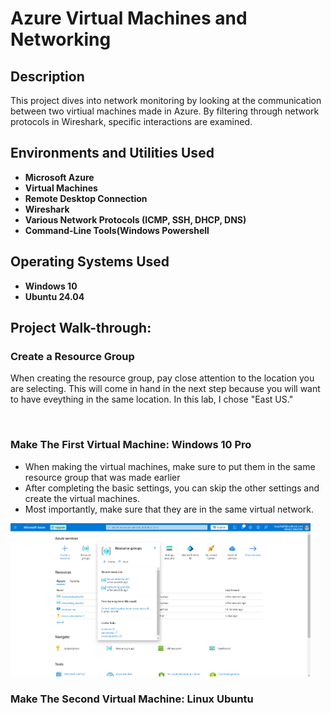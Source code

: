 <h1><b>Azure Virtual Machines and Networking</b></h1>


<h2>Description</h2>
This project dives into network monitoring by looking at the communication between two virtiual machines made in Azure. By filtering through network protocols in Wireshark, specific interactions are examined.
<br />


<h2>Environments and Utilities Used</h2>

- <b>Microsoft Azure</b>
- <b>Virtual Machines</b>
- <b>Remote Desktop Connection</b> 
- <b>Wireshark</b>
- <b>Various Network Protocols (ICMP, SSH, DHCP, DNS)</b>
- <b>Command-Line Tools(Windows Powershell</b>

<h2>Operating Systems Used </h2>

- <b>Windows 10</b>
- <b>Ubuntu 24.04</b>

<h2>Project Walk-through:</h2>

<h3>Create a Resource Group</h3>
<p>When creating the resource group, pay close attention to the location you are selecting. This will come in hand in the next step because you will want to have eveything in the same location. In this lab, I chose "East US."</p>
<img src="">

<h3>Make The First Virtual Machine: Windows 10 Pro</h3>
<ul>
  <li>When making the virtual machines, make sure to put them in the same resource group that was made earlier</li>
  <li>After completing the basic settings, you can skip the other settings and create the virtual machines.</li>
  <li>Most importantly, make sure that they are in the same virtual network.</li>
</ul>
<img src="Screenshot 2025-01-14 094831.png"  width="480">

<h3>Make The Second Virtual Machine: Linux Ubuntu</h3>
<img src="">


